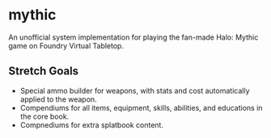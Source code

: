 # mythic

An unofficial system implementation for playing the fan-made Halo: Mythic game on Foundry Virtual Tabletop.

## Stretch Goals

* Special ammo builder for weapons, with stats and cost automatically applied to the weapon.
* Compendiums for all items, equipment, skills, abilities, and educations in the core book.
* Compnediums for extra splatbook content.
